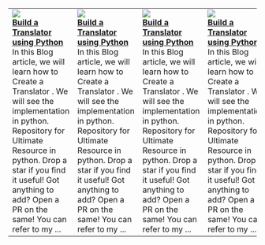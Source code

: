 

<table>
  <tr>
    <td>
      <a href="https://ayushi7rawat.hashnode.dev"><img src="https://cdn.hashnode.com/res/hashnode/image/upload/v1604115515617/9nvP4fDDa.png"/></a> <br/>
      <a href="https://ayushi7rawat.hashnode.dev"><strong>Build a Translator using Python</strong></a> <br/> 
In this Blog article, we will learn how to Create a Translator . We will see the implementation in python.
Repository for Ultimate Resource in python. Drop a star if you find it useful! Got anything to add? Open a PR on the same!
You can refer to my ... 
</td>
<td>
      <a href="https://ayushi7rawat.hashnode.dev"><img src="https://cdn.hashnode.com/res/hashnode/image/upload/v1604115515617/9nvP4fDDa.png"/></a> <br/>
      <a href="https://ayushi7rawat.hashnode.dev"><strong>Build a Translator using Python</strong></a> <br/> 
In this Blog article, we will learn how to Create a Translator . We will see the implementation in python.
Repository for Ultimate Resource in python. Drop a star if you find it useful! Got anything to add? Open a PR on the same!
You can refer to my ... 
</td>
    <td>
      <a href="https://ayushi7rawat.hashnode.dev"><img src="https://cdn.hashnode.com/res/hashnode/image/upload/v1604115515617/9nvP4fDDa.png"/></a> <br/>
      <a href="https://ayushi7rawat.hashnode.dev"><strong>Build a Translator using Python</strong></a> <br/> 
In this Blog article, we will learn how to Create a Translator . We will see the implementation in python.
Repository for Ultimate Resource in python. Drop a star if you find it useful! Got anything to add? Open a PR on the same!
You can refer to my ... 
</td>
    <td>
      <a href="https://ayushi7rawat.hashnode.dev"><img src="https://cdn.hashnode.com/res/hashnode/image/upload/v1604115515617/9nvP4fDDa.png"/></a> <br/>
      <a href="https://ayushi7rawat.hashnode.dev"><strong>Build a Translator using Python</strong></a> <br/> 
In this Blog article, we will learn how to Create a Translator . We will see the implementation in python.
Repository for Ultimate Resource in python. Drop a star if you find it useful! Got anything to add? Open a PR on the same!
You can refer to my ... 
</td>
</tr>
</table>
